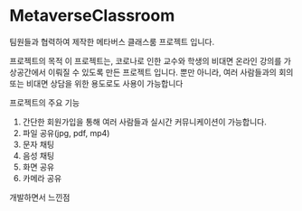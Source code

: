 # MetaverseClassroom

팀원들과 협력하여 제작한 메타버스 클래스룸 프로젝트 입니다.

프로젝트의 목적
이 프로젝트는, 코로나로 인한 교수와 학생의 비대면 온라인 강의를 가상공간에서 이뤄질 수 있도록 만든 프로젝트 입니다.
뿐만 아니라, 여러 사람들과의 회의 또는 비대면 상담을 위한 용도로도 사용이 가능합니다

프로젝트의 주요 기능
1. 간단한 회원가입을 통해 여러 사람들과 실시간 커뮤니케이션이 가능합니다.
2. 파일 공유(jpg, pdf, mp4)
3. 문자 채팅
4. 음성 채팅
5. 화면 공유
6. 카메라 공유

개발하면서 느낀점
